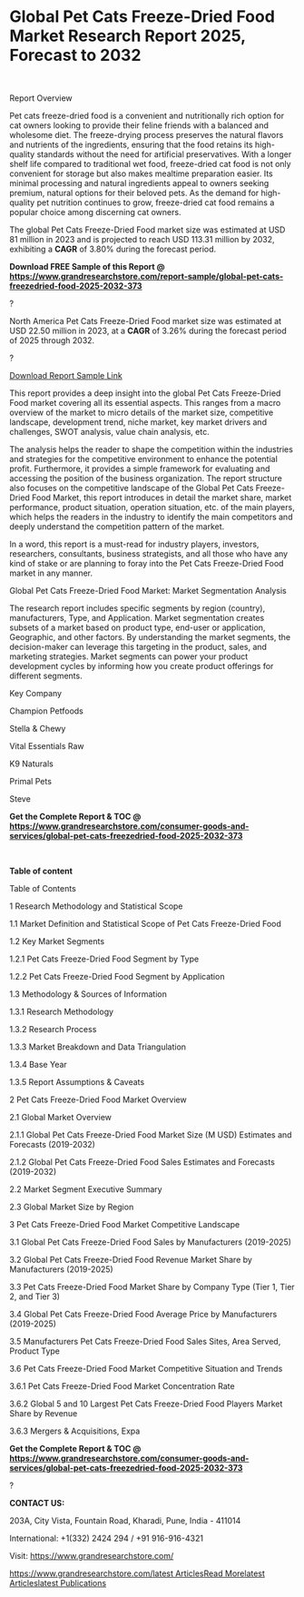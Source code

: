 <h1>Global Pet Cats Freeze-Dried Food Market Research Report 2025, Forecast to 2032</h1><br/><p>Report Overview</p>
 
 
 
 <p>Pet cats freeze-dried food is a convenient and nutritionally rich option for cat owners looking to provide their feline friends with a balanced and wholesome diet. The freeze-drying process preserves the natural flavors and nutrients of the ingredients, ensuring that the food retains its high-quality standards without the need for artificial preservatives. With a longer shelf life compared to traditional wet food, freeze-dried cat food is not only convenient for storage but also makes mealtime preparation easier. Its minimal processing and natural ingredients appeal to owners seeking premium, natural options for their beloved pets. As the demand for high-quality pet nutrition continues to grow, freeze-dried cat food remains a popular choice among discerning cat owners.</p>
 
 
 
 <p>The global Pet Cats Freeze-Dried Food market size was estimated at USD 81 million in 2023 and is projected to reach USD 113.31 million by 2032, exhibiting a <strong>CAGR</strong> of 3.80% during the forecast period.</p>
 
 
 
 <div><b>Download FREE Sample of this Report @ <a href="https://www.grandresearchstore.com/report-sample/global-pet-cats-freezedried-food-2025-2032-373">https://www.grandresearchstore.com/report-sample/global-pet-cats-freezedried-food-2025-2032-373</a></b></div>
 
 
 
 <p>? </p>
 
 
 
 <p>North America Pet Cats Freeze-Dried Food market size was estimated at USD 22.50 million in 2023, at a <strong>CAGR</strong> of 3.26% during the forecast period of 2025 through 2032.</p>
 
 
 
 <p>? </p>
 
 
 
 <p><a href="https://www.grandresearchstore.com/mr-admin/report-sample/global-pet-cats-freezedried-food-2025-2032-373">Download Report Sample Link</a></p>
 
 
 
 <p>This report provides a deep insight into the global Pet Cats Freeze-Dried Food market covering all its essential aspects. This ranges from a macro overview of the market to micro details of the market size, competitive landscape, development trend, niche market, key market drivers and challenges, SWOT analysis, value chain analysis, etc.</p>
 
 
 
 <p>The analysis helps the reader to shape the competition within the industries and strategies for the competitive environment to enhance the potential profit. Furthermore, it provides a simple framework for evaluating and accessing the position of the business organization. The report structure also focuses on the competitive landscape of the Global Pet Cats Freeze-Dried Food Market, this report introduces in detail the market share, market performance, product situation, operation situation, etc. of the main players, which helps the readers in the industry to identify the main competitors and deeply understand the competition pattern of the market.</p>
 
 
 
 <p>In a word, this report is a must-read for industry players, investors, researchers, consultants, business strategists, and all those who have any kind of stake or are planning to foray into the Pet Cats Freeze-Dried Food market in any manner.</p>
 
 
 
 <p>Global Pet Cats Freeze-Dried Food Market: Market Segmentation Analysis</p>
 
 
 
 <p>The research report includes specific segments by region (country), manufacturers, Type, and Application. Market segmentation creates subsets of a market based on product type, end-user or application, Geographic, and other factors. By understanding the market segments, the decision-maker can leverage this targeting in the product, sales, and marketing strategies. Market segments can power your product development cycles by informing how you create product offerings for different segments.</p>
 
 
 
 <p>Key Company</p>
 
 
 
 <p>Champion Petfoods</p>
 
 
 
 <p>Stella & Chewy</p>
 
 
 
 <p>Vital Essentials Raw</p>
 
 
 
 <p>K9 Naturals</p>
 
 
 
 <p>Primal Pets</p>
 
 
 
 <p>Steve</p>
 
 
 
 <div><b>Get the Complete Report & TOC @ <a href="https://www.grandresearchstore.com/consumer-goods-and-services/global-pet-cats-freezedried-food-2025-2032-373">https://www.grandresearchstore.com/consumer-goods-and-services/global-pet-cats-freezedried-food-2025-2032-373</a></b></div>
 
 
 
 <p><br />
 
 <b>Table of content</b></p>
 
 
 
 <p>Table of Contents<br />
 
 1 Research Methodology and Statistical Scope<br />
 
 1.1 Market Definition and Statistical Scope of Pet Cats Freeze-Dried Food<br />
 
 1.2 Key Market Segments<br />
 
 1.2.1 Pet Cats Freeze-Dried Food Segment by Type<br />
 
 1.2.2 Pet Cats Freeze-Dried Food Segment by Application<br />
 
 1.3 Methodology & Sources of Information<br />
 
 1.3.1 Research Methodology<br />
 
 1.3.2 Research Process<br />
 
 1.3.3 Market Breakdown and Data Triangulation<br />
 
 1.3.4 Base Year<br />
 
 1.3.5 Report Assumptions & Caveats<br />
 
 2 Pet Cats Freeze-Dried Food Market Overview<br />
 
 2.1 Global Market Overview<br />
 
 2.1.1 Global Pet Cats Freeze-Dried Food Market Size (M USD) Estimates and Forecasts (2019-2032)<br />
 
 2.1.2 Global Pet Cats Freeze-Dried Food Sales Estimates and Forecasts (2019-2032)<br />
 
 2.2 Market Segment Executive Summary<br />
 
 2.3 Global Market Size by Region<br />
 
 3 Pet Cats Freeze-Dried Food Market Competitive Landscape<br />
 
 3.1 Global Pet Cats Freeze-Dried Food Sales by Manufacturers (2019-2025)<br />
 
 3.2 Global Pet Cats Freeze-Dried Food Revenue Market Share by Manufacturers (2019-2025)<br />
 
 3.3 Pet Cats Freeze-Dried Food Market Share by Company Type (Tier 1, Tier 2, and Tier 3)<br />
 
 3.4 Global Pet Cats Freeze-Dried Food Average Price by Manufacturers (2019-2025)<br />
 
 3.5 Manufacturers Pet Cats Freeze-Dried Food Sales Sites, Area Served, Product Type<br />
 
 3.6 Pet Cats Freeze-Dried Food Market Competitive Situation and Trends<br />
 
 3.6.1 Pet Cats Freeze-Dried Food Market Concentration Rate<br />
 
 3.6.2 Global 5 and 10 Largest Pet Cats Freeze-Dried Food Players Market Share by Revenue<br />
 
 3.6.3 Mergers & Acquisitions, Expa</p>
 
 
 
 <div><b>Get the Complete Report & TOC @ <a href="https://www.grandresearchstore.com/consumer-goods-and-services/global-pet-cats-freezedried-food-2025-2032-373">https://www.grandresearchstore.com/consumer-goods-and-services/global-pet-cats-freezedried-food-2025-2032-373</a></b></div>
 
 
 
 <p>? </p>
 
 
 
 <p><b>CONTACT US:</b><br />
 
 203A, City Vista, Fountain Road, Kharadi, Pune, India - 411014<br />
 
 International: +1(332) 2424 294 / +91 916-916-4321<br />
 
 Visit: <a href="https://www.grandresearchstore.com/">https://www.grandresearchstore.com/</a><br />
 
 <a href="https://gyeongbokgung.com">https://www.grandresearchstore.com/</a><a href="https://hallyeomaritime.com">latest Articles</a><a href="https://jingwansa.com">Read More</a><a href="https://nguoiviet.jp/">latest Articles</a><a href="https://www.intelmarketresearch.com/">latest Publications</a></p>